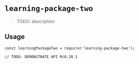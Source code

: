 # `learning-package-two`

> TODO: description

## Usage

```
const learningPackageTwo = require('learning-package-two');

// TODO: DEMONSTRATE API M/0.20.1
```
